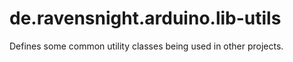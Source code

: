 # de.ravensnight.arduino.lib-utils
Defines some common utility classes being used in other projects.

